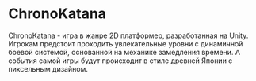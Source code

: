 # ChronoKatana
ChronoKatana - игра в жанре 2D платформер, разработанная на Unity. Игрокам предстоит проходить увлекательные уровни с динамичной боевой системой, основанной на механике замедления времени. А события самой игры будут происходит в стиле древней Японии с пиксельным дизайном.
